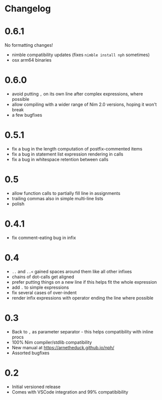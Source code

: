 # Changelog

# 0.6.1

No formatting changes!

- nimble compatibility updates (fixes `nimble install nph` sometimes)
- osx arm64 binaries

# 0.6.0

- avoid putting `,` on its own line after complex expressions, where possible
- allow compiling with a wider range of Nim 2.0 versions, hoping it won't break
- a few bugfixes

# 0.5.1

- fix a bug in the length computation of postfix-commented items
- fix a bug in statement list expression rendering in calls
- fix a bug in whitespace retention between calls

# 0.5

- allow function calls to partially fill line in assignments
- trailing commas also in simple multi-line lists
- polish

# 0.4.1

- fix comment-eating bug in infix

# 0.4

- `..` and `..<` gained spaces around them like all other infixes
- chains of dot-calls get aligned
- prefer putting things on a new line if this helps fit the whole expression
- add `.` to simple expressions
- fix several cases of over-indent
- render infix expressions with operator ending the line where possible

# 0.3

- Back to `,` as parameter separator - this helps compatibility with inline
  procs
- 100% Nim compiler/stdlib compatibility
- New manual at https://arnetheduck.github.io/nph/
- Assorted bugfixes

# 0.2

- Initial versioned release
- Comes with VSCode integration and 99% compatibibility
